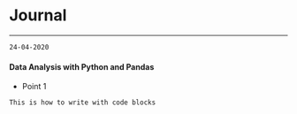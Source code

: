 # Journal

---

`24-04-2020`
#### Data Analysis with Python and Pandas 
- Point 1

```
This is how to write with code blocks
```

